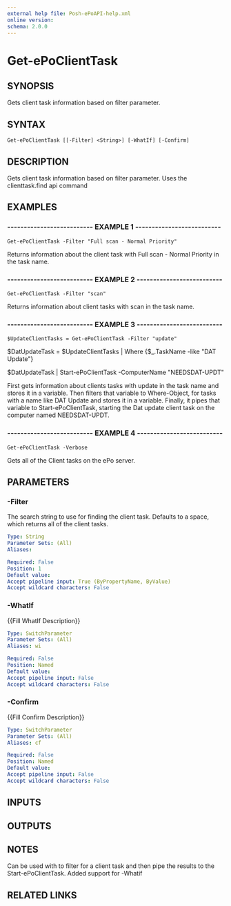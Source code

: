 ```yaml
---
external help file: Posh-ePoAPI-help.xml
online version: 
schema: 2.0.0
---
```


# Get-ePoClientTask
## SYNOPSIS
Gets client task information based on filter parameter.

## SYNTAX

```
Get-ePoClientTask [[-Filter] <String>] [-WhatIf] [-Confirm]
```

## DESCRIPTION
Gets client task information based on filter parameter.
Uses the clienttask.find api command

## EXAMPLES

### -------------------------- EXAMPLE 1 --------------------------
```
Get-ePoClientTask -Filter "Full scan - Normal Priority"
```

Returns information about the client task with Full scan - Normal Priority in the task name.

### -------------------------- EXAMPLE 2 --------------------------
```
Get-ePoClientTask -Filter "scan"
```

Returns information about client tasks with scan in the task name.

### -------------------------- EXAMPLE 3 --------------------------
```
$UpdateClientTasks = Get-ePoClientTask -Filter "update"
```

$DatUpdateTask = $UpdateClientTasks | Where {$_.TaskName -like "DAT Update"}

$DatUpdateTask | Start-ePoClientTask -ComputerName "NEEDSDAT-UPDT"

First gets information about clients tasks with update in the task name and stores it in a variable.
Then filters that variable to Where-Object, for tasks with a name like DAT Update and stores it in a variable.
Finally, it pipes that variable to Start-ePoClientTask, starting the Dat update client task on the computer named NEEDSDAT-UPDT.

### -------------------------- EXAMPLE 4 --------------------------
```
Get-ePoClientTask -Verbose
```

Gets all of the Client tasks on the ePo server.

## PARAMETERS

### -Filter
The search string to use for finding the client task.
Defaults to a space, which returns all of
         the client tasks.

```yaml
Type: String
Parameter Sets: (All)
Aliases: 

Required: False
Position: 1
Default value: 
Accept pipeline input: True (ByPropertyName, ByValue)
Accept wildcard characters: False
```

### -WhatIf
{{Fill WhatIf Description}}

```yaml
Type: SwitchParameter
Parameter Sets: (All)
Aliases: wi

Required: False
Position: Named
Default value: 
Accept pipeline input: False
Accept wildcard characters: False
```

### -Confirm
{{Fill Confirm Description}}

```yaml
Type: SwitchParameter
Parameter Sets: (All)
Aliases: cf

Required: False
Position: Named
Default value: 
Accept pipeline input: False
Accept wildcard characters: False
```

## INPUTS

## OUTPUTS

## NOTES
Can be used with to filter for a client task and then pipe the results to the Start-ePoClientTask.
Added support for -Whatif

## RELATED LINKS

